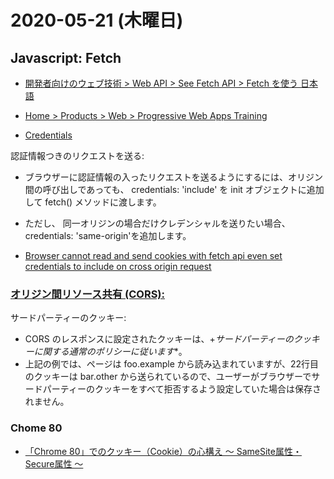 # 2020-05-21 (木曜日)

## Javascript: Fetch

- [開発者向けのウェブ技術 > Web API > See Fetch API > Fetch を使う 日本語](https://developer.mozilla.org/ja/docs/Web/API/Fetch_API/Using_Fetch)
- [Home > Products > Web > Progressive Web Apps Training](https://developers.google.com/web/ilt/pwa/working-with-the-fetch-api)

- [Credentials](https://javascript.info/fetch-crossorigin#credentials)


認証情報つきのリクエストを送る:

- ブラウザーに認証情報の入ったリクエストを送るようにするには、オリジン間の呼び出しであっても、 credentials: 'include' を init オブジェクトに追加して fetch() メソッドに渡します。
- ただし、 同一オリジンの場合だけクレデンシャルを送りたい場合、credentials: 'same-origin'を追加します。


- [Browser cannot read and send cookies with fetch api even set credentials to include on cross origin request](https://stackoverflow.com/questions/53909632/browser-cannot-read-and-send-cookies-with-fetch-api-even-set-credentials-to-incl)

### [オリジン間リソース共有 (CORS): ](https://developer.mozilla.org/ja/docs/Web/HTTP/CORS)

サードパーティーのクッキー:

- CORS のレスポンスに設定されたクッキーは、+*サードパーティーのクッキーに関する通常のポリシーに従います**。
- 上記の例では、ページは foo.example から読み込まれていますが、22行目のクッキーは bar.other から送られているので、ユーザーがブラウザーでサードパーティーのクッキーをすべて拒否するよう設定していた場合は保存されません。


### Chome 80

- [「Chrome 80」でのクッキー（Cookie）の心構え 〜 SameSite属性・Secure属性 〜](https://qiita.com/emacs_hhkb/items/ff6af4361b8a10f781a9)